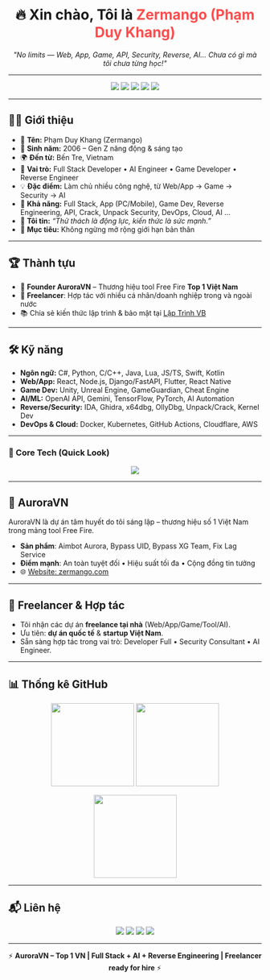 <h1 align="center">🔥 Xin chào, Tôi là <span style="color:#ff4c4c">Zermango (Phạm Duy Khang)</span></h1>
<p align="center">
  <em>"No limits — Web, App, Game, API, Security, Reverse, AI... Chưa có gì mà tôi chưa từng học!"</em>
</p>

---

<p align="center">
  <img src="https://img.shields.io/badge/Full%20Stack%20Developer-blue?style=for-the-badge&logo=github" />
  <img src="https://img.shields.io/badge/AI%20Engineer-purple?style=for-the-badge&logo=openai" />
  <img src="https://img.shields.io/badge/Reverse%20Engineer-red?style=for-the-badge&logo=linux" />
  <img src="https://img.shields.io/badge/Game%20Developer-green?style=for-the-badge&logo=unity" />
  <img src="https://img.shields.io/badge/Freelancer-orange?style=for-the-badge&logo=fiverr" />
</p>

---

## 👨‍💻 Giới thiệu
- 👤 **Tên:** Phạm Duy Khang (Zermango)  
- 🎂 **Sinh năm:** 2006 – Gen Z năng động & sáng tạo  
- 🌍 **Đến từ:** Bến Tre, Vietnam  
- 💼 **Vai trò:** Full Stack Developer • AI Engineer • Game Developer • Reverse Engineer  
- 💡 **Đặc điểm:** Làm chủ nhiều công nghệ, từ Web/App → Game → Security → AI  
- 🧠 **Khả năng:** Full Stack, App (PC/Mobile), Game Dev, Reverse Engineering, API, Crack, Unpack Security, DevOps, Cloud, AI …  
- 💬 **Tôi tin:** *“Thử thách là động lực, kiến thức là sức mạnh.”*  
- 🎯 **Mục tiêu:** Không ngừng mở rộng giới hạn bản thân  


---

## 🏆 Thành tựu
- 🚀 **Founder AuroraVN** – Thương hiệu tool Free Fire **Top 1 Việt Nam**  
- 🤝 **Freelancer**: Hợp tác với nhiều cá nhân/doanh nghiệp trong và ngoài nước  
- 📚 Chia sẻ kiến thức lập trình & bảo mật tại [Lập Trình VB](https://laptrinhvb.net/bai-viet/chuyen-de-csharp/---Csharp----Bao-mat-source-code--NET-su-dung-VaultVM-Tool-/1a50e27caf790f44.html)  

---

## 🛠️ Kỹ năng
- **Ngôn ngữ:** C#, Python, C/C++, Java, Lua, JS/TS, Swift, Kotlin  
- **Web/App:** React, Node.js, Django/FastAPI, Flutter, React Native  
- **Game Dev:** Unity, Unreal Engine, GameGuardian, Cheat Engine  
- **AI/ML:** OpenAI API, Gemini, TensorFlow, PyTorch, AI Automation  
- **Reverse/Security:** IDA, Ghidra, x64dbg, OllyDbg, Unpack/Crack, Kernel Dev  
- **DevOps & Cloud:** Docker, Kubernetes, GitHub Actions, Cloudflare, AWS  

---

### 📌 Core Tech (Quick Look)
<p align="center">
  <img src="https://skillicons.dev/icons?i=python,cs,cpp,java,js,ts,lua,html,css,react,nodejs,flutter,swift,kotlin,unity,unreal,linux,docker,kubernetes,git,github,tensorflow,pytorch" />
</p>

---

## 🚀 AuroraVN
AuroraVN là dự án tâm huyết do tôi sáng lập – thương hiệu số 1 Việt Nam trong mảng tool Free Fire.  
- **Sản phẩm**: Aimbot Aurora, Bypass UID, Bypass XG Team, Fix Lag Service  
- **Điểm mạnh**: An toàn tuyệt đối • Hiệu suất tối đa • Cộng đồng tin tưởng  
- 🌐 [Website: zermango.com](https://zermango.com)  

---

## 🤝 Freelancer & Hợp tác
- Tôi nhận các dự án **freelance tại nhà** (Web/App/Game/Tool/AI).  
- Ưu tiên: **dự án quốc tế** & **startup Việt Nam**.  
- Sẵn sàng hợp tác trong vai trò: Developer Full • Security Consultant • AI Engineer.  

---

## 📊 Thống kê GitHub
<p align="center">
  <img src="https://github-readme-stats.vercel.app/api?username=ZermangoLove&show_icons=true&theme=tokyonight" height="165"/>
  <img src="https://github-readme-stats.vercel.app/api/top-langs/?username=ZermangoLove&layout=compact&theme=tokyonight" height="165"/>
</p>

<p align="center">
  <img src="https://github-readme-streak-stats.herokuapp.com?user=ZermangoLove&theme=tokyonight&hide_border=true" height="165"/>
</p>

---

## 📬 Liên hệ
<p align="center">
  <a href="mailto:zermangolove@example.com"><img src="https://img.shields.io/badge/Gmail-zermangolove-red?style=for-the-badge&logo=gmail"></a>
  <a href="https://facebook.com/khangpcnopro"><img src="https://img.shields.io/badge/Facebook-khangpcnopro-blue?style=for-the-badge&logo=facebook"></a>
  <a href="https://github.com/ZermangoLove"><img src="https://img.shields.io/badge/GitHub-ZermangoLove-black?style=for-the-badge&logo=github"></a>
  <a href="https://zalo.me/0393399533"><img src="https://img.shields.io/badge/Zalo-0393399533-lightblue?style=for-the-badge&logo=messenger"></a>
</p>

---

<p align="center">
  ⚡ <b>AuroraVN – Top 1 VN | Full Stack + AI + Reverse Engineering | Freelancer ready for hire</b> ⚡
</p>
